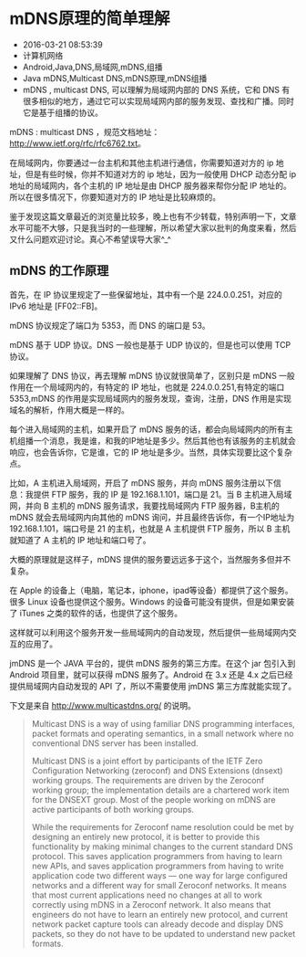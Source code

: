 # mDNS原理的简单理解
- 2016-03-21 08:53:39
- 计算机网络
- Android,Java,DNS,局域网,mDNS,组播
- Java mDNS,Multicast DNS,mDNS原理,mDNS组播
- mDNS , multicast DNS, 可以理解为局域网内部的 DNS 系统，它和 DNS 有很多相似的地方，通过它可以实现局域网内部的服务发现、查找和广播。同时它是基于组播的协议。

mDNS : multicast DNS ，规范文档地址： <http://www.ietf.org/rfc/rfc6762.txt>。

在局域网内，你要通过一台主机和其他主机进行通信，你需要知道对方的 ip 地址，但是有些时候，你并不知道对方的 ip 地址，因为一般使用 DHCP 动态分配 ip 地址的局域网内，各个主机的 IP 地址是由 DHCP 服务器来帮你分配 IP 地址的。所以在很多情况下，你要知道对方的 IP 地址是比较麻烦的。

鉴于发现这篇文章最近的浏览量比较多，晚上也有不少转载，特别声明一下，文章水平可能不大够，只是我当时的一些理解，所以希望大家以批判的角度来看，然后又什么问题欢迎讨论。真心不希望误导大家^_^


## mDNS 的工作原理

首先，在 IP 协议里规定了一些保留地址，其中有一个是 224.0.0.251，对应的 IPv6 地址是 [FF02::FB]。

mDNS 协议规定了端口为 5353，而 DNS 的端口是 53。

mDNS 基于 UDP 协议。DNS 一般也是基于 UDP 协议的，但是也可以使用 TCP 协议。

如果理解了 DNS 协议，再去理解 mDNS 协议就很简单了，区别只是 mDNS 一般作用在一个局域网内的，有特定的 IP 地址，也就是 224.0.0.251,有特定的端口 5353,mDNS 的作用是实现局域网内的服务发现，查询，注册，DNS 作用是实现域名的解析，作用大概是一样的。

每个进入局域网的主机，如果开启了 mDNS 服务的话，都会向局域网内的所有主机组播一个消息，我是谁，和我的IP地址是多少。然后其他也有该服务的主机就会响应，也会告诉你，它是谁，它的 IP 地址是多少。当然，具体实现要比这个复杂点。

比如，A 主机进入局域网，开启了 mDNS 服务，并向 mDNS 服务注册以下信息：我提供 FTP 服务，我的 IP 是 192.168.1.101，端口是 21。当 B 主机进入局域网，并向 B 主机的 mDNS 服务请求，我要找局域网内 FTP 服务器，B主机的 mDNS 就会去局域网内向其他的 mDNS 询问，并且最终告诉你，有一个IP地址为 192.168.1.101，端口号是 21 的主机，也就是 A 主机提供 FTP 服务，所以 B 主机就知道了 A 主机的 IP 地址和端口号了。

大概的原理就是这样子，mDNS 提供的服务要远远多于这个，当然服务多但并不复杂。

在 Apple 的设备上（电脑，笔记本，iphone，ipad等设备）都提供了这个服务。很多 Linux 设备也提供这个服务。Windows 的设备可能没有提供，但是如果安装了 iTunes 之类的软件的话，也提供了这个服务。

这样就可以利用这个服务开发一些局域网内的自动发现，然后提供一些局域网内交互的应用了。

jmDNS 是一个 JAVA 平台的，提供 mDNS 服务的第三方库。在这个 jar 包引入到 Android 项目里，就可以获得 mDNS 服务了。Android 在 3.x 还是 4.x 之后已经提供局域网内自动发现的 API 了，所以不需要使用 jmDNS 第三方库就能实现了。

下文是来自  <http://www.multicastdns.org/> 的说明。

> Multicast DNS is a way of using familiar DNS programming interfaces, packet formats and operating semantics, in a small network where no conventional DNS server has been installed.
>
> Multicast DNS is a joint effort by participants of the IETF Zero Configuration Networking (zeroconf) and DNS Extensions (dnsext) working groups. The requirements are driven by the Zeroconf working group; the implementation details are a chartered work item for the DNSEXT group. Most of the people working on mDNS are active participants of both working groups.
>
> While the requirements for Zeroconf name resolution could be met by designing an entirely new protocol, it is better to provide this functionality by making minimal changes to the current standard DNS protocol. This saves application programmers from having to learn new APIs, and saves application programmers from having to write application code two different ways — one way for large configured networks and a different way for small Zeroconf networks. It means that most current applications need no changes at all to work correctly using mDNS in a Zeroconf network. It also means that engineers do not have to learn an entirely new protocol, and current network packet capture tools can already decode and display DNS packets, so they do not have to be updated to understand new packet formats.
